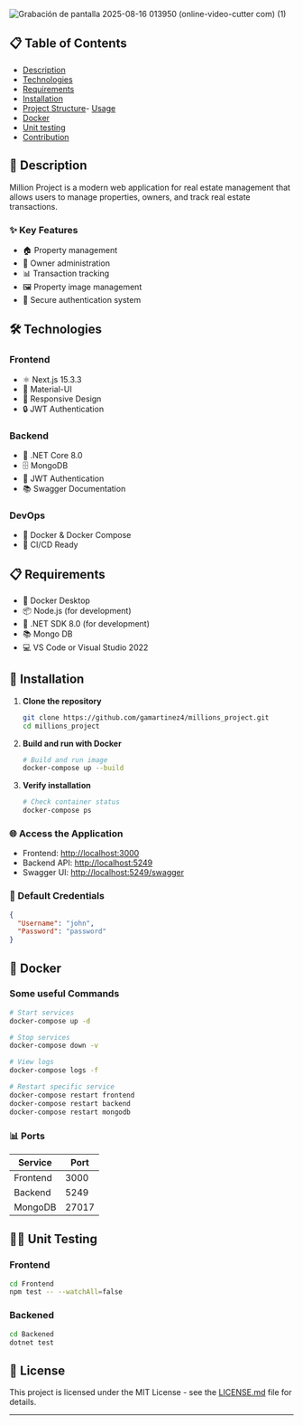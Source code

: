 


![Grabación de pantalla 2025-08-16 013950 (online-video-cutter com) (1)](https://github.com/user-attachments/assets/c24af92a-4e12-4005-a948-505064a135d1)


## 📋 Table of Contents
- [Description](#-description)
- [Technologies](#-technologies)
- [Requirements](#-requirements)
- [Installation](#-installation)
- [Project Structure](#-project-structure)- [Usage](#-usage)
- [Docker](#-docker)
- [Unit testing](#-development)
- [Contribution](#-contribution)

## 📝 Description
Million Project is a modern web application for real estate management that allows users to manage properties, owners, and track real estate transactions.

### ✨ Key Features
- 🏠 Property management
- 👥 Owner administration
- 📊 Transaction tracking
- 🖼️ Property image management
- 🔐 Secure authentication system

## 🛠️ Technologies

### Frontend
- ⚛️ Next.js 15.3.3
- 🎨 Material-UI
- 📱 Responsive Design
- 🔒 JWT Authentication

### Backend
- 🔷 .NET Core 8.0
- 🗄️ MongoDB
- 🔑 JWT Authentication
- 📚 Swagger Documentation

### DevOps
- 🐳 Docker & Docker Compose
- 🔄 CI/CD Ready

## 📋 Requirements

- 🐳 Docker Desktop
- 📦 Node.js (for development)
- 🔷 .NET SDK 8.0 (for development)
- 📚 Mongo DB
- 💻 VS Code or Visual Studio 2022

## 🚀 Installation

1. **Clone the repository**
   ```bash
   git clone https://github.com/gamartinez4/millions_project.git
   cd millions_project
   ```

2. **Build and run with Docker**
   ```bash
   # Build and run image 
   docker-compose up --build
   ```

3. **Verify installation**
   ```bash
   # Check container status
   docker-compose ps
   ```



### 🌐 Access the Application
- Frontend: [http://localhost:3000](http://localhost:3000)
- Backend API: [http://localhost:5249](http://localhost:5249)
- Swagger UI: [http://localhost:5249/swagger](http://localhost:5249/swagger)

### 🔑 Default Credentials
```json
{
  "Username": "john",
  "Password": "password"
}
```

## 🐳 Docker

### Some useful Commands

```bash
# Start services
docker-compose up -d

# Stop services
docker-compose down -v

# View logs
docker-compose logs -f

# Restart specific service
docker-compose restart frontend
docker-compose restart backend
docker-compose restart mongodb
```

### 📊 Ports
| Service | Port |
|----------|--------|
| Frontend | 3000   |
| Backend  | 5249   |
| MongoDB  | 27017  |



## 👨‍💻 Unit Testing

### Frontend
```bash
cd Frontend
npm test -- --watchAll=false
```

### Backened
```bash
cd Backened
dotnet test
```

## 📄 License

This project is licensed under the MIT License - see the [LICENSE.md](LICENSE.md) file for details.

---

